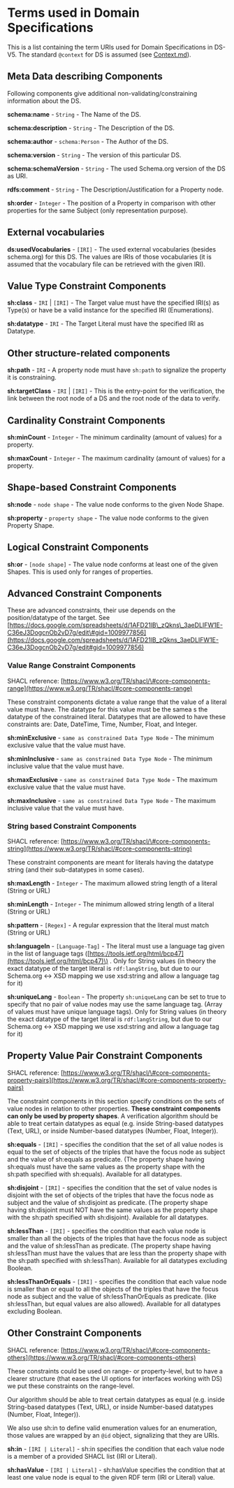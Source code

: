 # Terms used in Domain Specifications

This is a list containing the term URIs used for Domain Specifications in DS-V5. The standard `@context` for DS is assumed \(see [Context.md](context.md)\).

## Meta Data describing Components

Following components give additional non-validating/constraining information about the DS.

**schema:name** - `String` - The Name of the DS.

**schema:description** - `String` - The Description of the DS.

**schema:author** - `schema:Person` - The Author of the DS.

**schema:version** - `String` - The version of this particular DS.

**schema:schemaVersion** - `String` - The used Schema.org version of the DS as URI.

**rdfs:comment** - `String` - The Description/Justification for a Property node.

**sh:order** - `Integer` - The position of a Property in comparison with other properties for the same Subject \(only representation purpose\).

## External vocabularies

**ds:usedVocabularies** - `[IRI]` - The used external vocabularies \(besides schema.org\) for this DS. The values are IRIs of those vocabularies \(it is assumed that the vocabulary file can be retrieved with the given IRI\).

## Value Type Constraint Components

**sh:class** - `IRI` \| `[IRI]` - The Target value must have the specified IRI\(s\) as Type\(s\) or have be a valid instance for the specified IRI \(Enumerations\).

**sh:datatype** - `IRI` - The Target Literal must have the specified IRI as Datatype.

## Other structure-related components

**sh:path** - `IRI` - A property node must have `sh:path` to signalize the property it is constraining.

**sh:targetClass** - `IRI` \| `[IRI]` - This is the entry-point for the verification, the link between the root node of a DS and the root node of the data to verify.

## Cardinality Constraint Components

**sh:minCount** - `Integer` - The minimum cardinality \(amount of values\) for a property.

**sh:maxCount** - `Integer` - The maximum cardinality \(amount of values\) for a property.

## Shape-based Constraint Components

**sh:node** - `node shape` - The value node conforms to the given Node Shape.

**sh:property** - `property shape` - The value node conforms to the given Property Shape.

## Logical Constraint Components

**sh:or** - `[node shape]` - The value node conforms at least one of the given Shapes. This is used only for ranges of properties.

## Advanced Constraint Components

These are advanced constraints, their use depends on the position/datatype of the target. See [https://docs.google.com/spreadsheets/d/1AFD21lB\_zQkns\_3aeDLIFW1E-C36eJ3DogcnOb2vD7g/edit\#gid=1009977856](https://docs.google.com/spreadsheets/d/1AFD21lB_zQkns_3aeDLIFW1E-C36eJ3DogcnOb2vD7g/edit#gid=1009977856)

### Value Range Constraint Components

SHACL reference: [https://www.w3.org/TR/shacl/\#core-components-range](https://www.w3.org/TR/shacl/#core-components-range)

These constraint components dictate a value range that the value of a literal value must have. The datatype for this value must be the samea s the datatype of the constrained literal. Datatypes that are allowed to have these constraints are: Date, DateTime, Time, Number, Float, and Integer.

**sh:minExclusive** - `same as constrained Data Type Node` - The minimum exclusive value that the value must have.

**sh:minInclusive** - `same as constrained Data Type Node` - The minimum inclusive value that the value must have.

**sh:maxExclusive** - `same as constrained Data Type Node` - The maximum exclusive value that the value must have.

**sh:maxInclusive** - `same as constrained Data Type Node` - The maximum inclusive value that the value must have.

### String based Constraint Components

SHACL reference: [https://www.w3.org/TR/shacl/\#core-components-string](https://www.w3.org/TR/shacl/#core-components-string)

These constraint components are meant for literals having the datatype string \(and their sub-datatypes in some cases\).

**sh:maxLength** - `Integer` - The maximum allowed string length of a literal \(String or URL\)

**sh:minLength** - `Integer` - The minimum allowed string length of a literal \(String or URL\)

**sh:pattern** - `[Regex]` - A regular expression that the literal must match \(String or URL\)

**sh:languageIn** - `[Language-Tag]` - The literal must use a language tag given in the list of language tags \([https://tools.ietf.org/html/bcp47](https://tools.ietf.org/html/bcp47)\) . Only for String values \(in theory the exact datatype of the target literal is `rdf:langString`, but due to our Schema.org &lt;-&gt; XSD mapping we use xsd:string and allow a language tag for it\)

**sh:uniqueLang** - `Boolean` - The property `sh:uniqueLang` can be set to true to specify that no pair of value nodes may use the same language tag. \(Array of values must have unique language tags\). Only for String values \(in theory the exact datatype of the target literal is `rdf:langString`, but due to our Schema.org &lt;-&gt; XSD mapping we use xsd:string and allow a language tag for it\)

## Property Value Pair Constraint Components

SHACL reference: [https://www.w3.org/TR/shacl/\#core-components-property-pairs](https://www.w3.org/TR/shacl/#core-components-property-pairs)

The constraint components in this section specify conditions on the sets of value nodes in relation to other properties. **These constraint components can only be used by property shapes**. A verification algorithm should be able to treat certain datatypes as equal \(e.g. inside String-based datatypes \(Text, URL\), or inside Number-based datatypes \(Number, Float, Integer\)\).

**sh:equals** - `[IRI]` - specifies the condition that the set of all value nodes is equal to the set of objects of the triples that have the focus node as subject and the value of sh:equals as predicate. \(The property shape having sh:equals must have the same values as the property shape with the sh:path specified with sh:equals\). Available for all datatypes.

**sh:disjoint** - `[IRI]` - specifies the condition that the set of value nodes is disjoint with the set of objects of the triples that have the focus node as subject and the value of sh:disjoint as predicate. \(The property shape having sh:disjoint must NOT have the same values as the property shape with the sh:path specified with sh:disjoint\). Available for all datatypes.

**sh:lessThan** - `[IRI]` - specifies the condition that each value node is smaller than all the objects of the triples that have the focus node as subject and the value of sh:lessThan as predicate. \(The property shape having sh:lessThan must have the values that are less than the property shape with the sh:path specified with sh:lessThan\). Available for all datatypes excluding Boolean.

**sh:lessThanOrEquals** - `[IRI]` - specifies the condition that each value node is smaller than or equal to all the objects of the triples that have the focus node as subject and the value of sh:lessThanOrEquals as predicate. \(like sh:lessThan, but equal values are also allowed\). Available for all datatypes excluding Boolean.

## Other Constraint Components

SHACL reference: [https://www.w3.org/TR/shacl/\#core-components-others](https://www.w3.org/TR/shacl/#core-components-others)

These constraints could be used on range- or property-level, but to have a clearer structure \(that eases the UI options for interfaces working with DS\) we put these constraints on the range-level.

Our algorithm should be able to treat certain datatypes as equal \(e.g. inside String-based datatypes \(Text, URL\), or inside Number-based datatypes \(Number, Float, Integer\)\).

We also use sh:in to define valid enumeration values for an enumeration, those values are wrapped by an `@id` object, signalizing that they are URIs.

**sh:in** - `[IRI | Literal]` - sh:in specifies the condition that each value node is a member of a provided SHACL list \(IRI or Literal\).

**sh:hasValue** - `[IRI | Literal]` - sh:hasValue specifies the condition that at least one value node is equal to the given RDF term \(IRI or Literal\) value.

